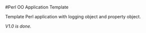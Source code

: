 #Perl OO Application Template

Template Perl application with logging object and property object.

*V1.0 is  done.*



